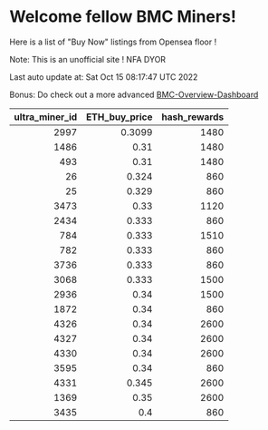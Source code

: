 # Welcome fellow BMC Miners!
Here is a list of "Buy Now" listings from Opensea floor !

Note: This is an unofficial site ! NFA DYOR

Last auto update at: Sat Oct 15 08:17:47 UTC 2022

Bonus: Do check out a more advanced [BMC-Overview-Dashboard](https://dune.com/defifunk/BMC-Overview-Dashboard)


|   ultra_miner_id |   ETH_buy_price |   hash_rewards |
|-----------------:|----------------:|---------------:|
|             2997 |          0.3099 |           1480 |
|             1486 |          0.31   |           1480 |
|              493 |          0.31   |           1480 |
|               26 |          0.324  |            860 |
|               25 |          0.329  |            860 |
|             3473 |          0.33   |           1120 |
|             2434 |          0.333  |            860 |
|              784 |          0.333  |           1510 |
|              782 |          0.333  |            860 |
|             3736 |          0.333  |            860 |
|             3068 |          0.333  |           1500 |
|             2936 |          0.34   |           1500 |
|             1872 |          0.34   |            860 |
|             4326 |          0.34   |           2600 |
|             4327 |          0.34   |           2600 |
|             4330 |          0.34   |           2600 |
|             3595 |          0.34   |            860 |
|             4331 |          0.345  |           2600 |
|             1369 |          0.35   |           2600 |
|             3435 |          0.4    |            860 |